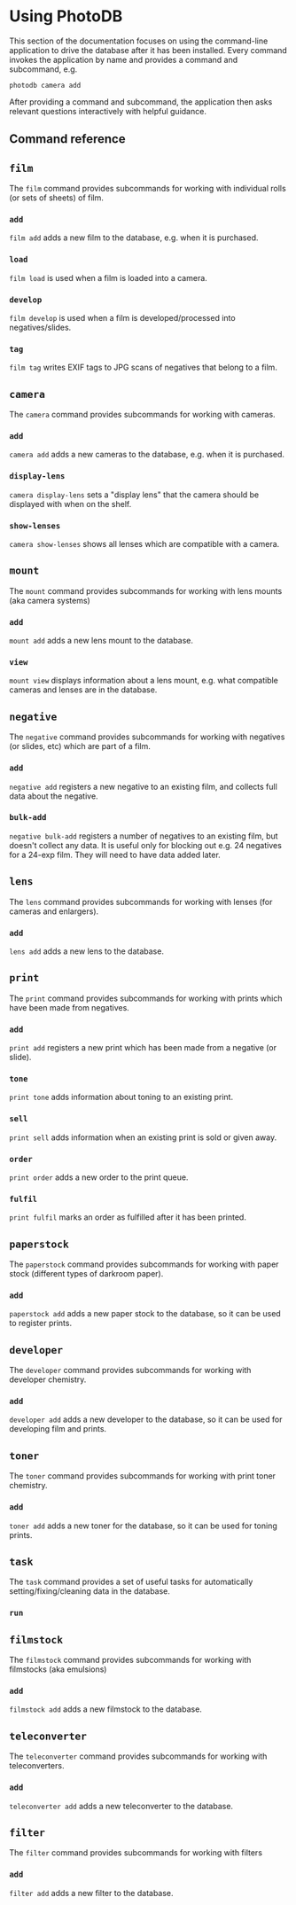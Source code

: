 # Using PhotoDB

This section of the documentation focuses on using the command-line application to drive the database
after it has been installed. Every command invokes the application by name and provides a command
and subcommand, e.g.

```
photodb camera add
```

After providing a command and subcommand, the application then asks relevant questions interactively
with helpful guidance.

## Command reference

## `film`
The `film` command provides subcommands for working with individual rolls (or sets of sheets) of film.
### `add`
`film add` adds a new film to the database, e.g. when it is purchased.
### `load`
`film load` is used when a film is loaded into a camera.
### `develop`
`film develop` is used when a film is developed/processed into negatives/slides.
### `tag`
`film tag` writes EXIF tags to JPG scans of negatives that belong to a film.

## `camera`
The `camera` command provides subcommands for working with cameras.
### `add`
`camera add` adds a new cameras to the database, e.g. when it is purchased.
### `display-lens`
`camera display-lens` sets a "display lens" that the camera should be displayed with when on the shelf.
### `show-lenses`
`camera show-lenses` shows all lenses which are compatible with a camera.

## `mount`
The `mount` command provides subcommands for working with lens mounts (aka camera systems)
### `add`
`mount add` adds a new lens mount to the database.
### `view`
`mount view` displays information about a lens mount, e.g. what compatible cameras and lenses
are in the database.

## `negative`
The `negative` command provides subcommands for working with negatives (or slides, etc) which are part of a film.
### `add`
`negative add` registers a new negative to an existing film, and collects full data about the negative.
### `bulk-add`
`negative bulk-add` registers a number of negatives to an existing film, but doesn't collect any data.
It is useful only for blocking out e.g. 24 negatives for a 24-exp film. They will need to have data added later.

## `lens`
The `lens` command provides subcommands for working with lenses (for cameras and enlargers).
### `add`
`lens add` adds a new lens to the database.

## `print`
The `print` command provides subcommands for working with prints which have been made from negatives.
### `add`
`print add` registers a new print which has been made from a negative (or slide).
### `tone`
`print tone` adds information about toning to an existing print.
### `sell`
`print sell` adds information when an existing print is sold or given away.
### `order`
`print order` adds a new order to the print queue.
### `fulfil`
`print fulfil` marks an order as fulfilled after it has been printed.

## `paperstock`
The `paperstock` command provides subcommands for working with paper stock (different types of darkroom paper).
### `add`
`paperstock add` adds a new paper stock to the database, so it can be used to register prints.

## `developer`
The `developer` command provides subcommands for working with developer chemistry.
### `add`
`developer add` adds a new developer to the database, so it can be used for developing film and prints.

## `toner`
The `toner` command provides subcommands for working with print toner chemistry.
### `add`
`toner add` adds a new toner for the database, so it can be used for toning prints.

## `task`
The `task` command provides a set of useful tasks for automatically setting/fixing/cleaning data in the database.
### `run`

## `filmstock`
The `filmstock` command provides subcommands for working with filmstocks (aka emulsions)
### `add`
`filmstock add` adds a new filmstock to the database.

## `teleconverter`
The `teleconverter` command provides subcommands for working with teleconverters.
### `add`
`teleconverter add` adds a new teleconverter to the database.

## `filter`
The `filter` command provides subcommands for working with filters
### `add`
`filter add` adds a new filter to the database.
